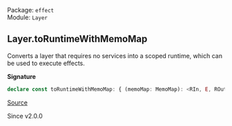Package: `effect`<br />
Module: `Layer`<br />

## Layer.toRuntimeWithMemoMap

Converts a layer that requires no services into a scoped runtime, which can
be used to execute effects.

**Signature**

```ts
declare const toRuntimeWithMemoMap: { (memoMap: MemoMap): <RIn, E, ROut>(self: Layer<ROut, E, RIn>) => Effect.Effect<Runtime.Runtime<ROut>, E, Scope.Scope | RIn>; <RIn, E, ROut>(self: Layer<ROut, E, RIn>, memoMap: MemoMap): Effect.Effect<Runtime.Runtime<ROut>, E, Scope.Scope | RIn>; }
```

[Source](https://github.com/Effect-TS/effect/tree/main/packages/effect/src/Layer.ts#L875)

Since v2.0.0